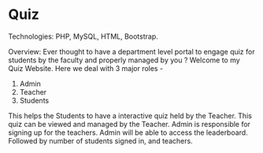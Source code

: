 # Quiz
Technologies:
  PHP, MySQL, HTML, Bootstrap.

Overview:
  Ever thought to have a department level portal to engage quiz for students by the faculty and properly managed by you ?
  Welcome to my Quiz Website. 
  Here we deal with 3 major roles - 
  1. Admin
  2. Teacher
  3. Students

  This helps the Students to have a interactive quiz held by the Teacher.
  This quiz can be viewed and managed by the Teacher.
  Admin is responsible for signing up for the teachers.
  Admin will be able to access the leaderboard. Followed by number of students signed in, and teachers.
  
